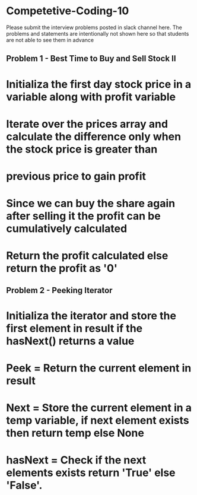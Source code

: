# Competetive-Coding-10

Please submit the interview problems posted in slack channel here. The problems and statements are intentionally not shown here so that students are not able to see them in advance 

## Problem 1 - Best Time to Buy and Sell Stock II
# Initializa the first day stock price in a variable along with profit variable
# Iterate over the prices array and calculate the difference only when the stock price is greater than 
# previous price to gain profit
# Since we can buy the share again after selling it the profit can be cumulatively calculated
# Return the profit calculated else return the profit as '0'

## Problem 2 - Peeking Iterator
# Initializa the iterator and store the first element in result if the hasNext() returns a value
# Peek = Return the current element in result
# Next = Store the current element in a temp variable, if next element exists then return temp else None
# hasNext = Check if the next elements exists return 'True' else 'False'.
